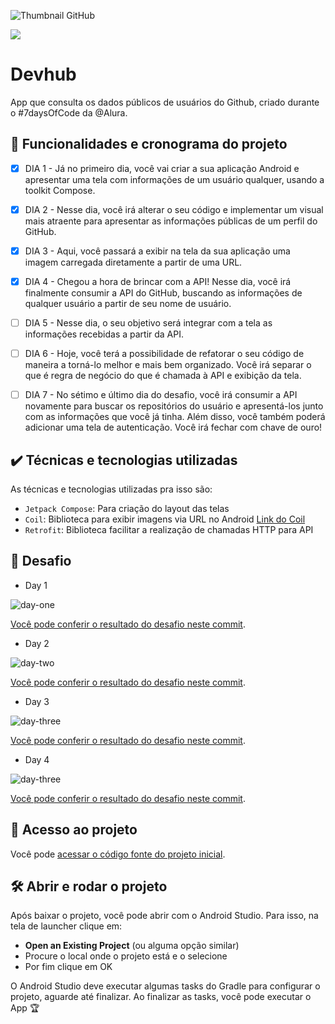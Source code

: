 ![Thumbnail GitHub](https://user-images.githubusercontent.com/8989346/123294187-ff901300-d4ea-11eb-963c-ac1561afac6f.png)

![](https://img.shields.io/github/license/alura-cursos/android-com-kotlin-personalizando-ui)

# Devhub

App que consulta os dados públicos de usuários do Github, criado durante o #7daysOfCode da @Alura.

## 🔨 Funcionalidades e cronograma do projeto

- [x] DIA 1 - Já no primeiro dia, você vai criar a sua aplicação Android e apresentar uma tela com informações de um usuário qualquer, usando a toolkit Compose.

- [x] DIA 2 - Nesse dia, você irá alterar o seu código e implementar um visual mais atraente para apresentar as informações públicas de um perfil do GitHub.

- [x] DIA 3 - Aqui, você passará a exibir na tela da sua aplicação uma imagem carregada diretamente a partir de uma URL.

- [x] DIA 4 - Chegou a hora de brincar com a API! Nesse dia, você irá finalmente consumir a API do GitHub, buscando as informações de qualquer usuário a partir de seu nome de usuário.

- [ ] DIA 5 - Nesse dia, o seu objetivo será integrar com a tela as informações recebidas a partir da API.

- [ ] DIA 6 - Hoje, você terá a possibilidade de refatorar o seu código de maneira a torná-lo melhor e mais bem organizado. Você irá separar o que é regra de negócio do que é chamada à API e exibição da tela.

- [ ] DIA 7 - No sétimo e último dia do desafio, você irá consumir a API novamente para buscar os repositórios do usuário e apresentá-los junto com as informações que você já tinha. Além disso, você também poderá adicionar uma tela de autenticação. Você irá fechar com chave de ouro!

## ✔️ Técnicas e tecnologias utilizadas

As técnicas e tecnologias utilizadas pra isso são:

- `Jetpack Compose`: Para criação do layout das telas
- `Coil`: Biblioteca para exibir imagens via URL no Android [Link do Coil](https://coil-kt.github.io/coil/compose/)
- `Retrofit`: Biblioteca facilitar a realização de chamadas HTTP para API

## 🎯 Desafio

- Day 1

![day-one](https://github.com/jonathastassi/devhub_android/blob/main/prints/day_1.png)

[Você pode conferir o resultado do desafio neste commit](https://github.com/jonathastassi/devhub_android/commit/4d319fa34e93f9f7e87242c75875398ae27a5aae).

- Day 2

![day-two](https://github.com/jonathastassi/devhub_android/blob/main/prints/day_2.png)

[Você pode conferir o resultado do desafio neste commit](https://github.com/jonathastassi/devhub_android/commit/58f685604e7633cf69174da3c68eee0828524b51).

- Day 3

![day-three](https://github.com/jonathastassi/devhub_android/blob/main/prints/day_3.png)

[Você pode conferir o resultado do desafio neste commit](https://github.com/jonathastassi/devhub_android/commit/e2179a0a5ecfb72bd888408ab64b4667f8be4b0f).

- Day 4

![day-three](https://github.com/jonathastassi/devhub_android/blob/main/prints/day_3.png)

[Você pode conferir o resultado do desafio neste commit](https://github.com/jonathastassi/devhub_android/commit/638b9c4ecfaa6db691291c8ca16b5af3420cb6a8).


## 📁 Acesso ao projeto

Você pode [acessar o código fonte do projeto inicial](https://github.com/jonathastassi/devhub_android).

## 🛠️ Abrir e rodar o projeto

Após baixar o projeto, você pode abrir com o Android Studio. Para isso, na tela de launcher clique em:

- **Open an Existing Project** (ou alguma opção similar)
- Procure o local onde o projeto está e o selecione
- Por fim clique em OK

O Android Studio deve executar algumas tasks do Gradle para configurar o projeto, aguarde até finalizar. Ao finalizar as tasks, você pode executar o App 🏆
